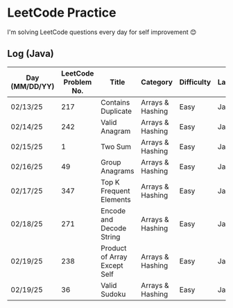 # LeetCode Practice

I'm solving LeetCode questions every day for self improvement 😊

## Log (Java)
| Day (MM/DD/YY) | LeetCode Problem No. | Title                        | Category         | Difficulty | Language | Time complexity | Space complexity | Notes | Time spent (min) | My solution result  | File                           |
|----------------|----------------------|------------------------------|------------------|------------|----------|-----------------|------------------|-------|------------------|---------------------|--------------------------------|
| 02/13/25       | 217                  | Contains Duplicate           | Arrays & Hashing | Easy       | Java     | O(n)            | O(n)             |       | 10               | Accepted            | [q217.cpp](java/src/q217.java) |
| 02/14/25       | 242                  | Valid Anagram                | Arrays & Hashing | Easy       | Java     | O(n)            | O(n)             |       | 20               | Accepted            | [q242.cpp](java/src/q242.java) |
| 02/15/25       | 1                    | Two Sum                      | Arrays & Hashing | Easy       | Java     | O(n)            | O(n)             |       | 30               | Accepted            | [q1.cpp](java/src/q1.java)     |
| 02/16/25       | 49                   | Group Anagrams               | Arrays & Hashing | Easy       | Java     | O(n^2)          | O(n)             |       | 40               | Accepted            | [q49.cpp](java/src/q49.java)   |
| 02/17/25       | 347                  | Top K Frequent Elements      | Arrays & Hashing | Easy       | Java     | O(n)            | O(n)             |       | 60               | Accepted with hints | [q347.cpp](java/src/q347.java) |
| 02/18/25       | 271                  | Encode and Decode String     | Arrays & Hashing | Easy       | Java     | O(n)            | O(1)             |       | 60               | Wrong Answer        | [q271.cpp](java/src/q271.java) |
| 02/19/25       | 238                  | Product of Array Except Self | Arrays & Hashing | Easy       | Java     | O(n)            | O(n)             |       |                  | Time Limit Exceeded | [q238.cpp](java/src/q238.java) |
| 02/19/25       | 36                   | Valid Sudoku                 | Arrays & Hashing | Easy       | Java     | O(n^2)          | O(n^2)           |       |                  |                     | [q36.cpp](java/src/36.java)    |